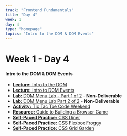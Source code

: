 ```yaml
---
track: "Frontend Fundamentals"
title: "Day 4"
week: 1
day: 4
type: "homepage"
topics: "Intro to the DOM & DOM Events" 
---
```



# Week 1 - Day 4

#### Intro to the DOM & DOM Events
- [**Lecture:** Intro to the DOM](/frontend-fundamentals/week-1/day-4/lecture-materials/intro-to-the-dom/)
- [**Lecture:** Intro to DOM Events](/frontend-fundamentals/week-1/day-4/lecture-materials/intro-to-dom-events/)
- [**Lab:** DOM Menu Lab - Part 1 of 2](/frontend-fundamentals/week-1/day-4/labs/dom-menu-lab-part-1/) - **Non-Deliverable**
- [**Lab:** DOM Menu Lab Part 2 of 2](/frontend-fundamentals/week-1/day-4/labs/dom-menu-lab-part-2/) - **Non-Deliverable**
- [**Activity:** Tic Tac Toe Code Weekend](/frontend-fundamentals/week-1/day-4/labs/tic-tac-toe-code-weekend/)
- [**Resource:** Guide to Building a Browser Game](/frontend-fundamentals/week-1/day-4/labs/guide-to-building-a-browser-game/)
- <a href="https://flukeout.github.io/" target="_blank" rel="noopener noreferrer">**Self-Paced Practice:** CSS Diner</a>
- <a href="https://flexboxfroggy.com/" target="_blank" rel="noopener noreferrer">**Self-Paced Practice:** CSS Flexbox Froggy</a>
- <a href="https://cssgridgarden.com/" target="_blank" rel="noopener noreferrer">**Self-Paced Practice:** CSS Grid Garden</a>


